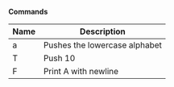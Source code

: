 
**Commands**

| Name | Description |
|-|-|
| a | Pushes the lowercase alphabet |
| T | Push 10 |
| F | Print A with newline |
